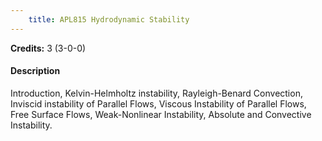 ```yaml
---
    title: APL815 Hydrodynamic Stability
---
```

**Credits:** 3 (3-0-0)



#### Description 
Introduction, Kelvin-Helmholtz instability, Rayleigh-Benard Convection, Inviscid instability of Parallel Flows, Viscous Instability of Parallel Flows, Free Surface Flows, Weak-Nonlinear Instability, Absolute and Convective Instability.